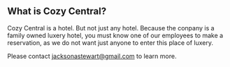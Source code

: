 ## What is Cozy Central?

Cozy Central is a hotel. But not just any hotel. Because the conpany is a family owned luxery hotel, you must know one of our employees to make a reservation, as we do not want just anyone to enter this place of luxery.

Please contact jacksonastewart@gmail.com to learn more.



